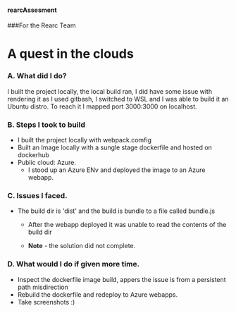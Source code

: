 #### rearcAssesment
###For the Rearc Team


# A quest in the clouds

### A. What did I do?

I built the project locally, the local build ran, I did have some issue with rendering it as I used gitbash, I switched to WSL and I was able to build it an Ubuntu distro. To reach it I mapped port 3000:3000 on localhost.

### B. Steps I took to build
- I built the project locally with webpack.comfig
- Built an Image locally with a sungle stage dockerfile and hosted on dockerhub
- Public cloud: Azure.
  - I stood up an Azure ENv and deployed the image to an Azure webapp.

### C. Issues I faced.
- The build dir is 'dist' and the build is bundle to a file called bundle.js 
  - After the webapp deployed it was unable to read the contents of the build dir  

  - **Note** - the solution did not complete.

### D. What would I do if given more time.
- Inspect the dockerfile image build, appers the issue is from a persistent path misdirection
- Rebuild the dockerfile and redeploy to Azure webapps.
- Take screenshots :)



